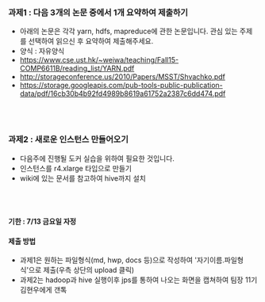 ### 과제1 : 다음 3개의 논문 중에서 1개 요약하여 제출하기
- 아래의 논문은 각각 yarn, hdfs, mapreduce에 관한 논문입니다. 관심 있는 주제를 선택하여 읽으신 후 요약하여 제출해주세요.
- 양식 : 자유양식
- https://www.cse.ust.hk/~weiwa/teaching/Fall15-COMP6611B/reading_list/YARN.pdf
- http://storageconference.us/2010/Papers/MSST/Shvachko.pdf
- https://storage.googleapis.com/pub-tools-public-publication-data/pdf/16cb30b4b92fd4989b8619a61752a2387c6dd474.pdf

<br></br>

### 과제2 : 새로운 인스턴스 만들어오기
- 다음주에 진행될 도커 실습을 위하여 필요한 것입니다.
- 인스턴스를 r4.xlarge 타입으로 만들기
- wiki에 있는 문서를 참고하여 hive까지 설치

<br></br>

#### 기한 : 7/13 금요일 자정
#### 제출 방법
- 과제1은 원하는 파일형식(md, hwp, docs 등)으로 작성하여 '자기이름.파일형식'으로 제출(우측 상단의 upload 클릭)
- 과제2는 hadoop과 hive 실행이후 jps를 통하여 나오는 화면을 캡쳐하여 팀장 11기 김현우에게 갠톡
